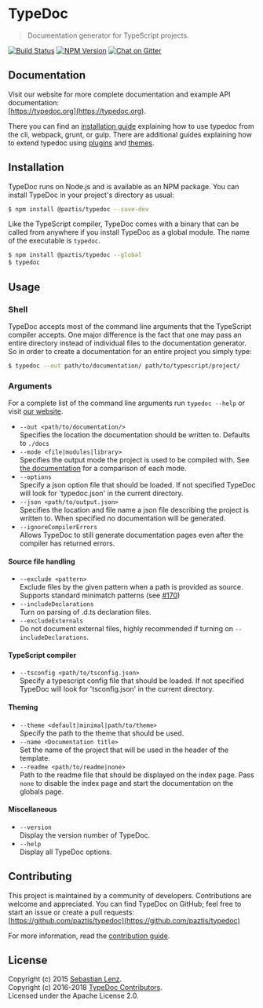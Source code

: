 # TypeDoc

> Documentation generator for TypeScript projects.

[![Build Status](https://travis-ci.org/paztis/typedoc.svg?branch=dev)](https://travis-ci.org/paztis/typedoc)
[![NPM Version](https://badge.fury.io/js/typedoc.svg)](https://badge.fury.io/js/typedoc)
[![Chat on Gitter](https://badges.gitter.im/paztis/typedoc.svg)](https://gitter.im/paztis/typedoc?utm_source=badge&utm_medium=badge&utm_campaign=pr-badge&utm_content=badge)

## Documentation
Visit our website for more complete documentation and example API documentation:<br>
[https://typedoc.org](https://typedoc.org).

There you can find an [installation guide](https://typedoc.org/guides/installation/) explaining
how to use typedoc from the cli, webpack, grunt, or gulp. There are additional guides explaining
how to extend typedoc using [plugins](https://typedoc.org/guides/plugins/) and
[themes](https://typedoc.org/guides/themes/).

## Installation

TypeDoc runs on Node.js and is available as an NPM package. You can install TypeDoc
in your project's directory as usual:

```bash
$ npm install @paztis/typedoc --save-dev
```

Like the TypeScript compiler, TypeDoc comes with a binary that can be called from anywhere
if you install TypeDoc as a global module. The name of the executable is ``typedoc``.

```bash
$ npm install @paztis/typedoc --global
$ typedoc
```

## Usage

### Shell

TypeDoc accepts most of the command line arguments that the TypeScript compiler accepts. One major
difference is the fact that one may pass an entire directory instead of individual files to the documentation
generator. So in order to create a documentation for an entire project you simply type:

```bash
$ typedoc --out path/to/documentation/ path/to/typescript/project/
```

### Arguments

For a complete list of the command line arguments run `typedoc --help` or visit [our website](https://typedoc.org/guides/options/).

* `--out <path/to/documentation/>`<br>
  Specifies the location the documentation should be written to. Defaults to `./docs`
* `--mode <file|modules|library>`<br>
  Specifies the output mode the project is used to be compiled with. See [the documentation](https://typedoc.org/guides/options/#mode) for a comparison of each mode.
* `--options`<br>
  Specify a json option file that should be loaded. If not specified TypeDoc will look for 'typedoc.json' in the current directory.
* `--json <path/to/output.json>`<br>
  Specifies the location and file name a json file describing the project is written to. When specified no documentation will be generated.
* `--ignoreCompilerErrors`<br>
  Allows TypeDoc to still generate documentation pages even after the compiler has returned errors.

#### Source file handling
* `--exclude <pattern>`<br>
  Exclude files by the given pattern when a path is provided as source. Supports standard minimatch patterns (see [#170](https://github.com/paztis/typedoc/issues/170))
* `--includeDeclarations`<br>
  Turn on parsing of .d.ts declaration files.
* `--excludeExternals`<br>
  Do not document external files, highly recommended if turning on `--includeDeclarations`.

#### TypeScript compiler
* `--tsconfig <path/to/tsconfig.json>`<br>
  Specify a typescript config file that should be loaded. If not specified TypeDoc will look for 'tsconfig.json' in the current directory.

#### Theming
* `--theme <default|minimal|path/to/theme>`<br>
  Specify the path to the theme that should be used.
* `--name <Documentation title>`<br>
  Set the name of the project that will be used in the header of the template.
* `--readme <path/to/readme|none>`<br>
  Path to the readme file that should be displayed on the index page. Pass `none` to disable the index page
  and start the documentation on the globals page.

#### Miscellaneous
* `--version`<br>
  Display the version number of TypeDoc.
* `--help`<br>
  Display all TypeDoc options.

## Contributing

This project is maintained by a community of developers. Contributions are welcome and appreciated.
You can find TypeDoc on GitHub; feel free to start an issue or create a pull requests:<br>
[https://github.com/paztis/typedoc](https://github.com/paztis/typedoc)

For more information, read the [contribution guide](https://github.com/paztis/typedoc/blob/dev/CONTRIBUTING.md).


## License

Copyright (c) 2015 [Sebastian Lenz](https://typedoc.org).<br>
Copyright (c) 2016-2018 [TypeDoc Contributors](https://github.com/paztis/typedoc/graphs/contributors).<br>
Licensed under the Apache License 2.0.

